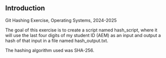 ## Introduction

Git Hashing Exercise, Operating Systems, 2024-2025

The goal of this exercise is to create a script named hash_script,
where it will use the last four digits of my student ID (AEM) as an input
and output a hash of that input in a file named hash_output.txt.

The hashing algorithm used was SHA-256.
